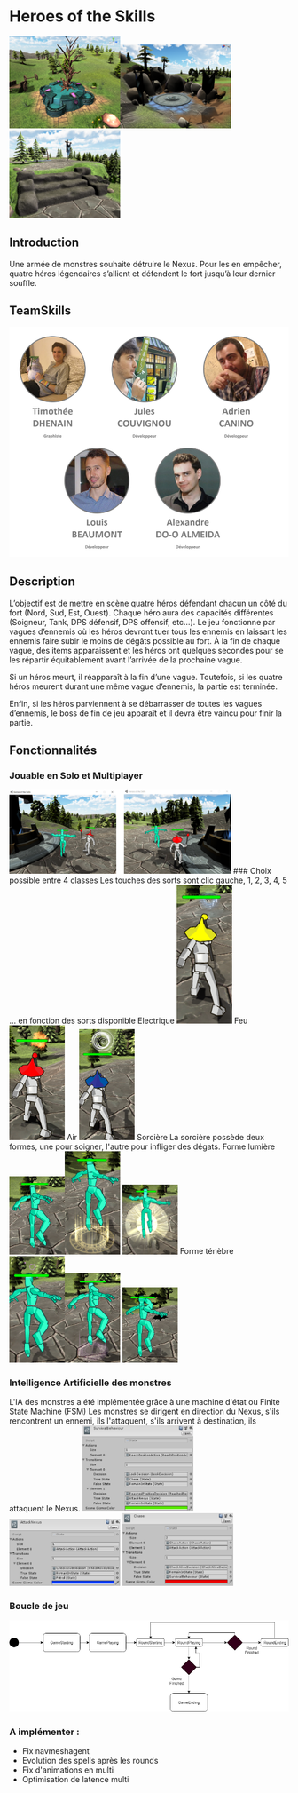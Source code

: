 # Heroes of the Skills

<img src="Screenshots/view2.png" width="200"><img src="Screenshots/view3.png" width="200"><img src="Screenshots/view4.png" width="200">


## Introduction

Une armée de monstres souhaite détruire le Nexus. Pour les en empêcher, quatre héros légendaires s’allient et défendent le fort jusqu’à leur dernier souffle.

## TeamSkills

![TeamSkills](Doc/Team.png?raw=true "TeamSkills")

## Description

L’objectif est de mettre en scène quatre héros défendant chacun un côté du fort (Nord, Sud, Est, Ouest).
Chaque héro aura des capacités différentes (Soigneur, Tank, DPS défensif, DPS offensif, etc…).
Le jeu fonctionne par vagues d’ennemis où les héros devront tuer tous les ennemis en laissant les ennemis faire subir le moins de dégâts possible au fort. À la fin de chaque vague, des items apparaissent et les héros ont quelques secondes pour se les répartir équitablement avant l’arrivée de la prochaine vague.

Si un héros meurt, il réapparaît à la fin d’une vague. Toutefois, si les quatre héros meurent durant une même vague d’ennemis, la partie est terminée.

Enfin, si les héros parviennent à se débarrasser de toutes les vagues d’ennemis, le boss de fin de jeu apparaît et il devra être vaincu pour finir la partie.

## Fonctionnalités

### Jouable en Solo et Multiplayer
<img src="Screenshots/multi.png" width="400">
### Choix possible entre 4 classes
Les touches des sorts sont clic gauche, 1, 2, 3, 4, 5 ... en fonction des sorts disponible
Electrique
<img src="Screenshots/elecauto.png" width="100">
Feu
<img src="Screenshots/fireauto.png" width="100">
Air
<img src="Screenshots/windauto.png" width="100">
Sorcière
La sorcière possède deux formes, une pour soigner, l'autre pour infliger des dégats.
Forme lumière
<img src="Screenshots/sorclightauto.png" width="100"><img src="Screenshots/sorclightform.png" width="100"> <img src="Screenshots/sorclight2.png" width="100">
Forme ténèbre
<img src="Screenshots/sorcdarkauto.png" width="100"><img src="Screenshots/sorcdarkform.png" width="100"> <img src="Screenshots/sorcdark2.png" width="100">

### Intelligence Artificielle des monstres
L'IA des monstres a été implémentée grâce à une machine d'état ou Finite State Machine (FSM)
Les monstres se dirigent en direction du Nexus, s'ils rencontrent un ennemi, ils l'attaquent, s'ils arrivent à destination, ils attaquent le Nexus.
<img src="Screenshots/survivalbehaviour.png" width="200"><img src="Screenshots/attacknexus.png" width="200"> <img src="Screenshots/chase.png" width="200">

### Boucle de jeu

![Diagram](Doc/GameLoop.png?raw=true "Game loop structure")

### A implémenter :

- Fix navmeshagent
- Evolution des spells après les rounds
- Fix d'animations en multi
- Optimisation de latence multi

